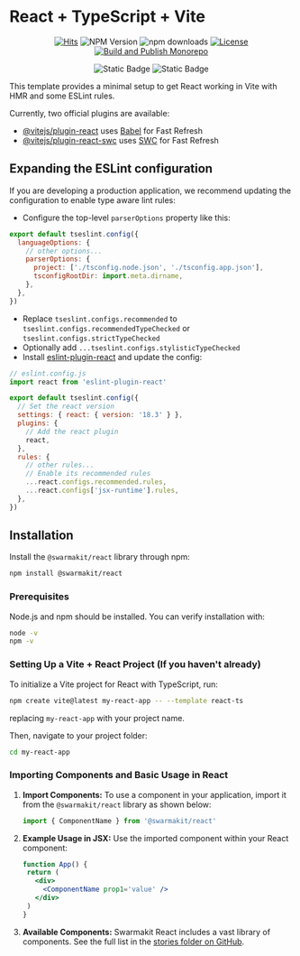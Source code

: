 # React + TypeScript + Vite

<div style="text-align: center;">

[![Hits](https://hits.seeyoufarm.com/api/count/incr/badge.svg?url=https%3A%2F%2Fgithub.com%2Fswarmauri%2Fswarmakit%2Ftree%2Fmaster%2Flibs%2Freact&count_bg=%2379C83D&title_bg=%23555555&icon=&icon_color=%23E7E7E7&title=hits&edge_flat=false)](https://hits.seeyoufarm.com)
![NPM Version](https://img.shields.io/npm/v/%40swarmakit%2Freact)
![npm downloads](https://img.shields.io/npm/dt/@swarmakit/react.svg)
[![License](https://img.shields.io/badge/License-Apache_2.0-blue.svg)](https://opensource.org/licenses/Apache-2.0)
[![Build and Publish Monorepo](https://github.com/swarmauri/swarmakit/actions/workflows/publish.yml/badge.svg)](https://github.com/swarmauri/swarmakit/actions/workflows/publish.yml)
</div>

<div style="text-align: center;">

![Static Badge](https://img.shields.io/badge/React-61DBFB?style=for-the-badge&logo=react&labelColor=black)
![Static Badge](https://img.shields.io/badge/TypeScript-1D4ED8?style=for-the-badge&logo=typescript&labelColor=black)
</div>

This template provides a minimal setup to get React working in Vite with HMR and some ESLint rules.

Currently, two official plugins are available:

- [@vitejs/plugin-react](https://github.com/vitejs/vite-plugin-react/blob/main/packages/plugin-react/README.md) uses [Babel](https://babeljs.io/) for Fast Refresh
- [@vitejs/plugin-react-swc](https://github.com/vitejs/vite-plugin-react-swc) uses [SWC](https://swc.rs/) for Fast Refresh

## Expanding the ESLint configuration

If you are developing a production application, we recommend updating the configuration to enable type aware lint rules:

- Configure the top-level `parserOptions` property like this:

```js
export default tseslint.config({
  languageOptions: {
    // other options...
    parserOptions: {
      project: ['./tsconfig.node.json', './tsconfig.app.json'],
      tsconfigRootDir: import.meta.dirname,
    },
  },
})
```

- Replace `tseslint.configs.recommended` to `tseslint.configs.recommendedTypeChecked` or `tseslint.configs.strictTypeChecked`
- Optionally add `...tseslint.configs.stylisticTypeChecked`
- Install [eslint-plugin-react](https://github.com/jsx-eslint/eslint-plugin-react) and update the config:

```js
// eslint.config.js
import react from 'eslint-plugin-react'

export default tseslint.config({
  // Set the react version
  settings: { react: { version: '18.3' } },
  plugins: {
    // Add the react plugin
    react,
  },
  rules: {
    // other rules...
    // Enable its recommended rules
    ...react.configs.recommended.rules,
    ...react.configs['jsx-runtime'].rules,
  },
})
```

## Installation

Install the `@swarmakit/react` library through npm:

```bash
npm install @swarmakit/react
```

### Prerequisites

Node.js and npm should be installed. You can verify installation with:

```bash
node -v
npm -v 
````

### Setting Up a Vite + React Project (If you haven't already)

To initialize a Vite project for React with TypeScript, run:

```bash
npm create vite@latest my-react-app -- --template react-ts
```

replacing `my-react-app` with your project name.

Then, navigate to your project folder:

```bash
cd my-react-app
```

### Importing Components and Basic Usage in React

1. **Import Components:** To use a component in your application, import it from the `@swarmakit/react` library as shown below:

    ```javascript
    import { ComponentName } from '@swarmakit/react'
    ```

2. **Example Usage in JSX:** Use the imported component within your React component:

   ```jsx
   function App() {
    return (
      <div>
        <ComponentName prop1='value' />
      </div>
    )
   }
   ```

3. **Available Components:** Swarmakit React includes a vast library of components. See the full list in the [stories folder on GitHub](https://github.com/swarmauri/swarmakit/tree/master/libs/react/src/stories).
